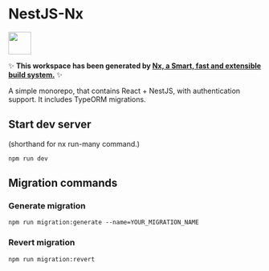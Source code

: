 # NestJS-Nx

<a alt="Nx logo" href="https://nx.dev" target="_blank" rel="noreferrer"><img src="https://raw.githubusercontent.com/nrwl/nx/master/images/nx-logo.png" width="45"></a>

✨ **This workspace has been generated by [Nx, a Smart, fast and extensible build system.](https://nx.dev)** ✨

A simple monorepo, that contains React + NestJS, with authentication support.
It includes TypeORM migrations.

## Start dev server

(shorthand for nx run-many command.)

```
npm run dev
```

## Migration commands

### Generate migration

```
npm run migration:generate --name=YOUR_MIGRATION_NAME
```

### Revert migration

```
npm run migration:revert
```

